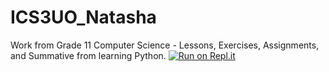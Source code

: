 # ICS3UO_Natasha
Work from Grade 11 Computer Science - Lessons, Exercises, Assignments, and Summative from learning Python.
[![Run on Repl.it](https://repl.it/badge/github/Natasha-A/ICS3UO_Natasha)](https://repl.it/github/Natasha-A/ICS3UO_Natasha)
